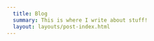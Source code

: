 ```yaml
---
  title: Blog
  summary: This is where I write about stuff! 
  layout: layouts/post-index.html
---
```

